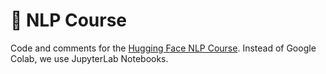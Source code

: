 # 🤗 NLP Course
Code and comments for the [Hugging Face NLP Course](https://huggingface.co/learn/nlp-course). Instead of Google Colab, we use JupyterLab Notebooks.

